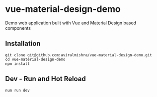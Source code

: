 # vue-material-design-demo

Demo web application built with Vue and Material Design based components

## Installation

```
git clone git@github.com:aviralmishra/vue-material-design-demo.git
cd vue-material-design-demo
npm install
```

## Dev - Run and Hot Reload

```
num run dev
```
